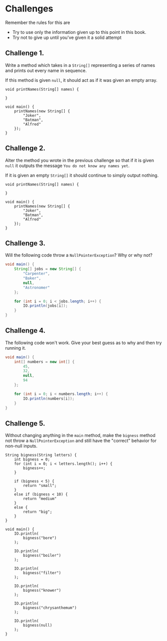 # Challenges

Remember the rules for this are

- Try to use only the information given up to this point in this book.
- Try not to give up until you've given it a solid attempt

## Challenge 1.

Write a method which takes in a `String[]` representing
a series of names and prints out every name in sequence.

If this method is given `null`, it should act as if it
was given an empty array.


```java,editable
void printNames(String[] names) {

}

void main() {
    printNames(new String[] {
        "Joker",
        "Batman",
        "Alfred"
    });
}
```

## Challenge 2.

Alter the method you wrote in the previous challenge
so that if it is given `null` it outputs the message 
`You do not know any names yet`.

If it is given an empty `String[]` it should continue
to simply output nothing.

```java,editable
void printNames(String[] names) {

}

void main() {
    printNames(new String[] {
        "Joker",
        "Batman",
        "Alfred"
    });
}
```

## Challenge 3.

Will the following code throw a `NullPointerException`?
Why or why not?

```java
void main() {
    String[] jobs = new String[] {
        "Carpenter",
        "Baker",
        null,
        "Astronomer"
    };

    for (int i = 0; i < jobs.length; i++) {
        IO.println(jobs[i]);
    }
}
```

## Challenge 4.

The following code won't work. Give your best guess as to why
and then try running it.

```java
void main() {
    int[] numbers = new int[] {
        45,
        32,
        null,
        94
    };

    for (int i = 0; i < numbers.length; i++) {
        IO.println(numbers[i]);
    }
}
```

## Challenge 5.

Without changing anything in the `main` method, make the `bigness`
method not throw a `NullPointerException` and still have the "correct"
behavior for non-null inputs.

```java,editable
String bigness(String letters) {
    int bigness = 0;
    for (int i = 0; i < letters.length(); i++) {
        bigness++;
    }

    if (bigness < 5) {
        return "small";
    }
    else if (bigness < 10) {
        return "medium"
    }
    else {
        return "big";
    }
}

void main() {
    IO.println(
        bigness("bore")
    );

    IO.println(
        bigness("boiler")
    );

    IO.println(
        bigness("filter")
    );

    IO.println(
        bigness("knower")
    );

    IO.println(
        bigness("chrysanthemum")
    );

    IO.println(
        bigness(null)
    );
}
```